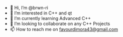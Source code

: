 - 👋 Hi, I’m @brwn-ri
- 👀 I’m interested in C++ and qt
- 🌱 I’m currently learning Advanced C++
- 💞️ I’m looking to collaborate on any C++ Projects
- 📫 How to reach me on favourdimora43@gmail.com

<!---
brwn-ri/brwn-ri is a ✨ special ✨ repository because its `README.md` (this file) appears on your GitHub profile.
You can click the Preview link to take a look at your changes.
--->

